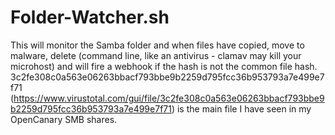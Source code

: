 # Folder-Watcher.sh
This will monitor the Samba folder and when files have copied, move to malware, delete (command line, like an antivirus - clamav may kill your microhost) and will fire a webhook if the hash is not the common file hash.
3c2fe308c0a563e06263bbacf793bbe9b2259d795fcc36b953793a7e499e7f71 (https://www.virustotal.com/gui/file/3c2fe308c0a563e06263bbacf793bbe9b2259d795fcc36b953793a7e499e7f71) is the main file I have seen in my OpenCanary SMB shares.
